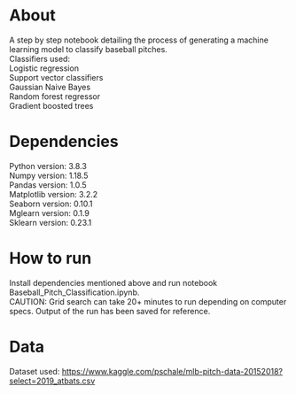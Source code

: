 # About
A step by step notebook detailing the process of generating a machine learning model to classify baseball pitches. <br>
Classifiers used: <br>
Logistic regression <br>
Support vector classifiers <br>
Gaussian Naive Bayes <br>
Random forest regressor <br>
Gradient boosted trees <br>

# Dependencies
Python version: 3.8.3 <br>
Numpy version: 1.18.5 <br>
Pandas version: 1.0.5 <br>
Matplotlib version: 3.2.2 <br>
Seaborn version: 0.10.1 <br>
Mglearn version: 0.1.9 <br>
Sklearn version: 0.23.1 <br>

# How to run
Install dependencies mentioned above and run notebook Baseball_Pitch_Classification.ipynb. <br>
CAUTION: Grid search can take 20+ minutes to run depending on computer specs. Output of the run has been saved for reference. <br>

# Data
Dataset used: https://www.kaggle.com/pschale/mlb-pitch-data-20152018?select=2019_atbats.csv

